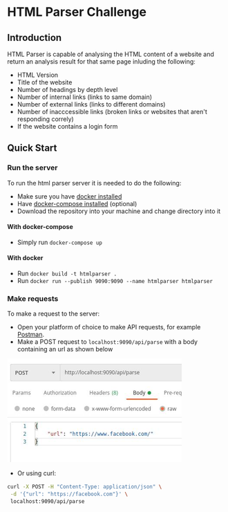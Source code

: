 # HTML Parser Challenge

## Introduction

HTML Parser is capable of analysing the HTML content of a website and return an analysis result for that same page inluding the following:

- HTML Version
- Title of the website
- Number of headings by depth level
- Number of internal links (links to same domain)
- Number of external links (links to different domains)
- Number of inacccessible links (broken links or websites that aren't responding correly)
- If the website contains a login form

## Quick Start

### Run the server

To run the html parser server it is needed to do the following:

- Make sure you have [docker installed](https://docs.docker.com/engine/install/)
- Have [docker-compose installed](https://docs.docker.com/compose/install/) (optional)
- Download the repository into your machine and change directory into it

#### With docker-compose

- Simply run `docker-compose up`

#### With docker

- Run `docker build -t htmlparser .`
- Run `docker run --publish 9090:9090 --name htmlparser htmlparser`

### Make requests

To make a request to the server:

- Open your platform of choice to make API requests, for example [Postman](https://www.postman.com/).
- Make a POST request to `localhost:9090/api/parse` with a body containing an url as shown below

![API Request Example](./docs/api_request.jpeg)

- Or using curl:

``` bash
curl -X POST -H "Content-Type: application/json" \
 -d '{"url": "https://facebook.com"}' \
 localhost:9090/api/parse
```
